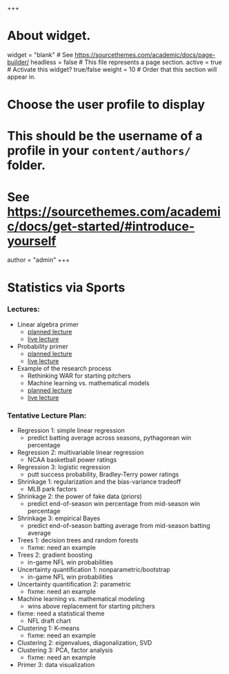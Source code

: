 +++
# About widget.
widget = "blank"  # See https://sourcethemes.com/academic/docs/page-builder/
headless = false  # This file represents a page section.
active = true  # Activate this widget? true/false
weight = 10  # Order that this section will appear in.

# Choose the user profile to display
# This should be the username of a profile in your `content/authors/` folder.
# See https://sourcethemes.com/academic/docs/get-started/#introduce-yourself
author = "admin"
+++

# Statistics via Sports

### Lectures:
* Linear algebra primer
    * [planned lecture](/pdf/lab/planned_lectures_2023/linear_algebra_primer.pdf)
    * [live lecture](/pdf/lab/live_lectures_2023/linear_algebra_primer.pdf)
* Probability primer
    * [planned lecture](/pdf/lab/planned_lectures_2023/probability_primer.pdf)
    * [live lecture](/pdf/lab/live_lectures_2023/probability_primer.pdf)
* Example of the research process
    * Rethinking WAR for starting pitchers
    * Machine learning vs. mathematical models
    * [planned lecture]()
    * [live lecture]()


### Tentative Lecture Plan: 
* Regression 1: simple linear regression
    * predict batting average across seasons, pythagorean win percentage
* Regression 2: multivariable linear regression
    * NCAA basketball power ratings
* Regression 3: logistic regression
    * putt success probability, Bradley-Terry power ratings
* Shrinkage 1: regularization and the bias-variance tradeoff
    * MLB park factors
* Shrinkage 2: the power of fake data (priors)
    * predict end-of-season win percentage from mid-season win percentage
* Shrinkage 3: empirical Bayes
    * predict end-of-season batting average from mid-season batting average
* Trees 1: decision trees and random forests
    * fixme: need an example
* Trees 2: gradient boosting
    * in-game NFL win probabilities
* Uncertainty quantification 1: nonparametric/bootstrap
    * in-game NFL win probabilities
* Uncertainty quantification 2: parametric
    * fixme: need an example
* Machine learning vs. mathematical modeling
    * wins above replacement for starting pitchers
* fixme: need a statistical theme
    * NFL draft chart 
* Clustering 1: K-means 
    * fixme: need an example
* Clustering 2: eigenvalues, diagonalization, SVD
* Clustering 3: PCA, factor analysis
    * fixme: need an example
* Primer 3: data visualization








